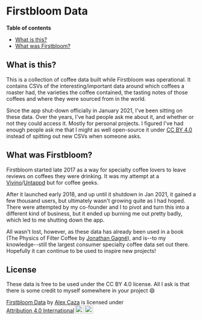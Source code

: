 # Firstbloom Data

**Table of contents**
- [What is this?](#what-is-this%3F)
- [What was Firstbloom?](#what-was-firstbloom%3F)

## What is this?
This is a collection of coffee data built while Firstbloom was operational. It contains CSVs of the interesting/important data around which coffees a roaster had, the varieties the coffee contained, the tasting notes of those coffees and where they were sourced from in the world.

Since the app shut-down officially in January 2021, I've been sitting on these data. Over the years, I've had people ask me about it, and whether or not they could access it. Mostly for personal projects. I figured I've had enough people ask me that I might as well open-source it under [CC BY 4.0](https://creativecommons.org/licenses/by/4.0) instead of spitting out new CSVs when someone asks.

## What was Firstbloom?
Firstbloom started late 2017 as a way for specialty coffee lovers to leave reviews on coffees they were drinking. It was my attempt at a [Vivino](https://www.vivino.com/)/[Untappd](https://untappd.com/) but for coffee geeks.

After it launched early 2018, and up until it shutdown in Jan 2021, it gained a few thousand users, but ultimately wasn't growing quite as I had hoped. There were attempted by my co-founder and I to pivot and turn this into a different kind of business, but it ended up burning me out pretty badly, which led to me shutting down the app.

All wasn't lost, however, as these data has already been used in a book (The Physics of Filter Coffee by [Jonathan Gagné](https://coffeeadastra.com/)), and is--to my knowledge--still the largest consumer specialty coffee data set out there. Hopefully it can continue to be used to inspire new projects!


## License

These data is free to be used under the CC BY 4.0 license. All I ask is that there is some credit to myself somewhere in your project 😄

<p xmlns:cc="http://creativecommons.org/ns#" xmlns:dct="http://purl.org/dc/terms/"><a property="dct:title" rel="cc:attributionURL" href="https://github.com/alexcaza/firstbloom-data">Firstbloom Data</a> by <a rel="cc:attributionURL dct:creator" property="cc:attributionName" href="https://alexcaza.com">Alex Caza</a> is licensed under <a href="http://creativecommons.org/licenses/by/4.0/?ref=chooser-v1" target="_blank" rel="license noopener noreferrer" style="display:inline-block;">Attribution 4.0 International<img style="height:22px!important;margin-left:3px;vertical-align:text-bottom;" src="https://mirrors.creativecommons.org/presskit/icons/cc.svg?ref=chooser-v1"><img style="height:22px!important;margin-left:3px;vertical-align:text-bottom;" src="https://mirrors.creativecommons.org/presskit/icons/by.svg?ref=chooser-v1"></a></p>
